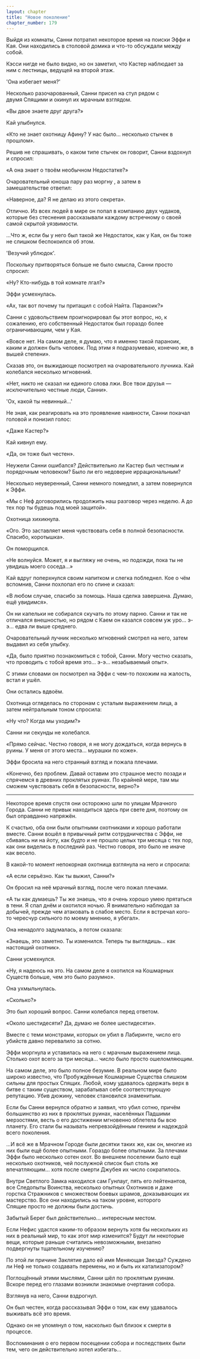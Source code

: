 ```yaml
---
layout: chapter
title: "Новое поколение"
chapter_number: 179
---
```


Выйдя из комнаты, Санни потратил некоторое время на поиски Эффи и Кая. Они находились в столовой домика и что-то обсуждали между собой.

Кэсси нигде не было видно, но он заметил, что Кастер наблюдает за ним с лестницы, ведущей на второй этаж.

'Она избегает меня?'

Несколько разочарованный, Санни присел на стул рядом с двумя Спящими и окинул их мрачным взглядом.

«Вы двое знаете друг друга?»

Кай улыбнулся.

«Кто не знает охотницу Афину? У нас было... несколько стычек в прошлом».

Решив не спрашивать, о каком типе стычек он говорит, Санни вздохнул и спросил:

«А она знает о твоём необычном Недостатке?»

Очаровательный юноша пару раз моргну , а затем в замешательстве ответил:

«Наверное, да? Я не делаю из этого секрета».

Отлично. Из всех людей в мире он попал в компанию двух чудаков, которые без стеснения рассказывали каждому встречному о своей самой скрытой уязвимости.

...Что ж, если бы у него был такой же Недостаток, как у Кая, он бы тоже не слишком беспокоился об этом.

'Везучий ублюдок'.

Поскольку притворяться больше не было смысла, Санни просто спросил:

«Ну? Кто-нибудь в той комнате лгал?»

Эффи усмехнулась.

«Ах, так вот почему ты притащил с собой Найта. Параноик?»

Санни с удовольствием проигнорировал бы этот вопрос, но, к сожалению, его собственный Недостаток был гораздо более ограничивающим, чем у Кая.

«Вовсе нет. На самом деле, я думаю, что я именно такой параноик, каким и должен быть человек. Под этим я подразумеваю, конечно же, в вышей степени».

Сказав это, он выжидающе посмотрел на очаровательного лучника. Кай колебался несколько мгновений.

«Нет, никто не сказал ни единого слова лжи. Все твои друзья — исключительно честные люди, Санни».

'Ох, какой ты невинный...'

Не зная, как реагировать на это проявление наивности, Санни покачал головой и понизил голос:

«Даже Кастер?»

Кай кивнул ему.

«Да, он тоже был честен».

Неужели Санни ошибался? Действительно ли Кастер был честным и порядочным человеком? Было ли его недоверие иррациональным?

Несколько неуверенный, Санни немного помедлил, а затем повернулся к Эффи.

«Мы с Неф договорились продолжить наш разговор через неделю. А до тех пор ты будешь под моей защитой».

Охотница хихикнула.

«Ого. Это заставляет меня чувствовать себя в полной безопасности. Спасибо, коротышка».

Он поморщился.

«Не волнуйся. Может, я и выгляжу не очень, но подожди, пока ты не увидишь моего соседа...»

Кай вдруг поперхнулся своим напитком и слегка побледнел. Кое о чём вспомнив, Санни похлопал его по спине и сказал:

«В любом случае, спасибо за помощь. Наша сделка завершена. Думаю, ещё увидимся».

Он ни капельки не собирался скучать по этому парню. Санни и так не отличался внешностью, но рядом с Каем он казался совсем уж уро... э-э... едва ли выше среднего.

Очаровательный лучник несколько мгновений смотрел на него, затем выдавил из себя улыбку.

«Да, было приятно познакомиться с тобой, Санни. Могу честно сказать, что проводить с тобой время это... э-э... незабываемый опыт».

С этими словами он посмотрел на Эффи с чем-то похожим на жалость, встал и ушёл.

Они остались вдвоём.

Охотница огляделась по сторонам с усталым выражением лица, а затем нейтральным тоном спросила:

«Ну что? Когда мы уходим?»

Санни ни секунды не колебался.

«Прямо сейчас. Честно говоря, я не могу дождаться, когда вернусь в руины. У меня от этого места... мурашки по коже».

Эффи бросила на него странный взгляд и пожала плечами.

«Конечно, без проблем. Давай оставим это страшное место позади и спрячемся в древних проклятых руинах. По крайней мере, там мы сможем чувствовать себя в безопасности, верно?»

***

Некоторое время спустя они осторожно шли по улицам Мрачного Города. Санни не привык находиться здесь при свете дня, поэтому он был оправданно напряжён.

К счастью, оба они были опытными охотниками и хорошо работали вместе. Санни вошёл в привычный ритм сотрудничества с Эффи, не сбиваясь ни на йоту, как будто и не прошло целых три месяца с тех пор, как они виделись в последний раз. Честно говоря, это было не иначе как весело.

В какой-то момент непокорная охотница взглянула на него и спросила:

«А если серьёзно. Как ты выжил, Санни?»

Он бросил на неё мрачный взгляд, после чего пожал плечами.

«А ты как думаешь? Ты же знаешь, что я очень хорошо умею прятаться в тени. Я спал днём и охотился ночью. Я внимательно наблюдал за добычей, прежде чем атаковать в слабое место. Если я встречал кого-то чересчур сильного по моему мнению, я убегал».

Она ненадолго задумалась, а потом сказала:

«Знаешь, это заметно. Ты изменился. Теперь ты выглядишь... как настоящий охотник».

Санни усмехнулся.

«Ну, я надеюсь на это. На самом деле я охотился на Кошмарных Существ больше, чем это было разумно».

Она ухмыльнулась.

«Сколько?»

Это был хороший вопрос. Санни колебался перед ответом.

«Около шестидесяти? Да, думаю не более шестидесяти».

Вместе с теми монстрами, которых он убил в Лабиринте, число его убийств давно перевалило за сотню.

Эффи моргнула и уставилась на него с мрачным выражением лица. Столько охот всего за три месяца... число было просто ошеломляющим.

На самом деле, это было полное безумие. В реальном мире было широко известно, что Пробуждённые Кошмарные Существа слишком сильны для простых Спящих. Любой, кому удавалось одержать верх в битве с таким существом, зарабатывал себе соответствующую репутацию. Убив дюжину, человек становился знаменитым.

Если бы Санни вернулся обратно и заявил, что убил сотню, причём большинство из них в проклятых руинах, населённых Падшими мерзостями, весть о его достижении мгновенно облетела бы всю планету. Его стали бы называть непревзойдённым гением и надеждой всего поколения.

...И всё же в Мрачном Городе были десятки таких же, как он, многие из них были ещё более опытными. Гораздо более опытными. За плечами Эффи было несколько сотен охот. Во внешнем поселении было ещё несколько охотников, чей послужной список был столь же впечатляющим... хотя после смерти Джубея их число сократилось.

Внутри Светлого Замка находился сам Гунлауг, пять его лейтенантов, все Следопыты Воинства, несколько опытных Охотников и даже горстка Стражников с множеством боевых шрамов, доказывающих их мастерство. Все они находились на таком уровне, которого Спящие просто не должны были достичь.

Забытый Берег был действительно... интересным местом.

Если Нефис удастся каким-то образом вернуть хотя бы нескольких из них в реальный мир, то как этот мир изменится? Будут ли некоторые вещи, которые раньше считались невозможными, внезапно подвергнуты тщательному изучению?

По этой ли причине Заклятие дало ей имя Меняющая Звезда? Суждено ли Неф не только создавать перемены, но и быть их катализатором?

Поглощённый этими мыслями, Санни шёл по проклятым руинам. Вскоре перед его глазами возникли знакомые очертания собора.

Взглянув на него, Санни вздрогнул.

Он был честен, когда рассказывал Эффи о том, как ему удавалось выживать всё это время.

Однако он не упомянул о том, насколько был близок к смерти в процессе.

Воспоминания о его первом посещении собора и последствиях были тем, чего он действительно хотел избегать...